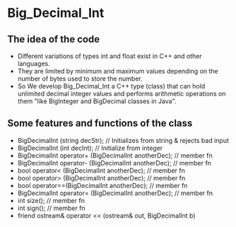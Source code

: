 # Big_Decimal_Int
## The idea of the code
* Different variations of types int and float exist in C++ and other languages. 
* They are limited by minimum and maximum values depending on the number of bytes used to store the number.
* So We develop Big_Decimal_Int a C++ type (class) that can hold unlimited decimal integer values and performs arithmetic operations on them "like BigInteger and BigDecimal classes in Java". 
## Some features and functions of the class
* BigDecimalInt (string decStr); // Initializes from string & rejects bad input
* BigDecimalInt (int decInt); // Initialize from integer
* BigDecimalInt operator+ (BigDecimalInt anotherDec); // member fn
* BigDecimalInt operator- (BigDecimalInt anotherDec); // member fn
* bool operator< (BigDecimalInt anotherDec); // member fn
* bool operator> (BigDecimalInt anotherDec); // member fn
* bool operator==(BigDecimalInt anotherDec); // member fn
* BigDecimalInt operator= (BigDecimalInt anotherDec); // member fn
* int size(); // member fn
* int sign(); // member fn
* friend ostream& operator << (ostream& out, BigDecimalInt b)
